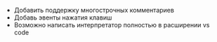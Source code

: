 - Добавить поддержку многострочных комментариев
- Добавь эвенты нажатия клавиш
- Возможно написать интерпретатор полностью в расширении vs code